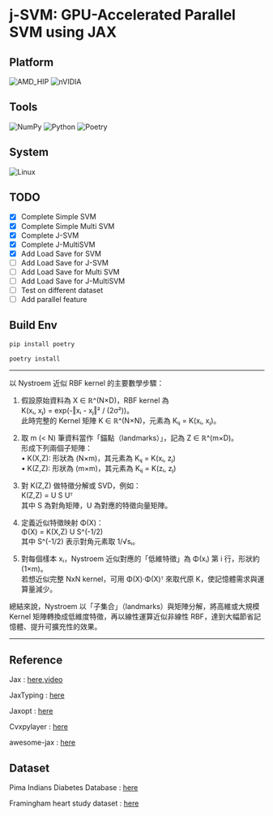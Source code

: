 # j-SVM: GPU-Accelerated Parallel SVM using JAX

## Platform

![AMD_HIP](https://img.shields.io/badge/HIP-%23000000.svg?style=for-the-badge&logo=amd&logoColor=white&logoSize=auto) ![nVIDIA](https://img.shields.io/badge/cuda-000000.svg?style=for-the-badge&logo=nVIDIA&logoColor=green)

## Tools

![NumPy](https://img.shields.io/badge/numpy-%23013243.svg?style=for-the-badge&logo=numpy&logoColor=white)  ![Python](https://img.shields.io/badge/python-3670A0?style=for-the-badge&logo=python&logoColor=ffdd54) ![Poetry](https://img.shields.io/badge/Poetry-%233B82F6.svg?style=for-the-badge&logo=poetry&logoColor=0B3D8D)

## System

![Linux](https://img.shields.io/badge/Linux-FCC624?style=for-the-badge&logo=linux&logoColor=black)

## TODO

- [x] Complete Simple SVM
- [x] Complete Simple Multi SVM
- [x] Complete J-SVM
- [x] Complete J-MultiSVM
- [x] Add Load Save for SVM
- [ ] Add Load Save for J-SVM
- [ ] Add Load Save for Multi SVM
- [ ] Add Load Save for J-MultiSVM
- [ ] Test on different dataset
- [ ] Add parallel feature

## Build Env

```sh
pip install poetry 

poetry install 
```

---
以 Nystroem 近似 RBF kernel 的主要數學步驟：

1. 假設原始資料為 X ∈ ℝ^(N×D)，RBF kernel 為  
   K(xᵢ, xⱼ) = exp(-‖xᵢ - xⱼ‖² / (2σ²))。  
   此時完整的 Kernel 矩陣 K ∈ ℝ^(N×N)，元素為 Kᵢⱼ = K(xᵢ, xⱼ)。

2. 取 m (< N) 筆資料當作「錨點（landmarks）」，記為 Z ∈ ℝ^(m×D)。  
   形成下列兩個子矩陣：  
   • K(X,Z): 形狀為 (N×m)，其元素為 Kᵢⱼ = K(xᵢ, zⱼ)  
   • K(Z,Z): 形狀為 (m×m)，其元素為 Kᵢⱼ = K(zᵢ, zⱼ)

3. 對 K(Z,Z) 做特徵分解或 SVD，例如：  
   K(Z,Z) = U S Uᵀ  
   其中 S 為對角矩陣，U 為對應的特徵向量矩陣。

4. 定義近似特徵映射 Φ(X)：  
   Φ(X) = K(X,Z) U S^(-1/2)  
   其中 S^(-1/2) 表示對角元素取 1/√sᵢ。

5. 對每個樣本 xᵢ，Nystroem 近似對應的「低維特徵」為 Φ(xᵢ) 第 i 行，形狀約 (1×m)。  
   若想近似完整 NxN kernel，可用 Φ(X)·Φ(X)ᵀ 來取代原 K，使記憶體需求與運算量減少。

總結來說，Nystroem 以「子集合」（landmarks）與矩陣分解，將高維或大規模 Kernel 矩陣轉換成低維度特徵，再以線性運算近似非線性 RBF，達到大幅節省記憶體、提升可擴充性的效果。

---

## Reference

Jax : [here](https://github.com/jax-ml/jax),[video](https://www.youtube.com/watch?v=_0D5lXDjNpw)

JaxTyping : [here](https://github.com/patrick-kidger/jaxtyping)

Jaxopt : [here](https://jaxopt.github.io/stable/index.html)

Cvxpylayer : [here](https://github.com/cvxgrp/cvxpylayers)

awesome-jax : [here](https://github.com/n2cholas/awesome-jax?tab=readme-ov-file)

## Dataset

Pima Indians Diabetes Database : [here](https://www.kaggle.com/datasets/uciml/pima-indians-diabetes-database)

Framingham heart study dataset : [here](https://www.kaggle.com/datasets/aasheesh200/framingham-heart-study-dataset)
